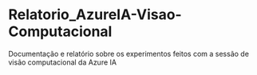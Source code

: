# Relatorio_AzureIA-Visao-Computacional
Documentação e relatório sobre os experimentos feitos com a sessão de visão computacional da Azure IA
